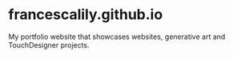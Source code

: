 # francescalily.github.io


My portfolio website that showcases websites, generative art and TouchDesigner projects.
